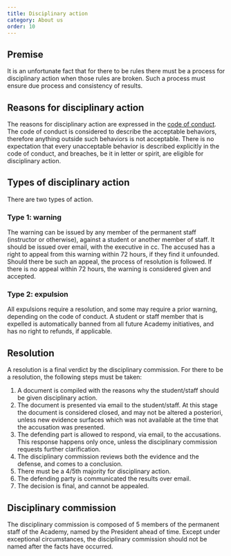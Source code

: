 ```yaml
---
title: Disciplinary action
category: About us
order: 10
---
```


## Premise 
It is an unfortunate fact that for there to be rules there must be a process for disciplinary action when those rules are broken. Such a process must ensure due process and consistency of results. 

## Reasons for disciplinary action 
The reasons for disciplinary action are expressed in the [code of conduct](pages/Code-of-Conduct). The code of conduct is  considered to describe the acceptable behaviors, therefore anything outside such behaviors is not acceptable. There is no expectation that every unacceptable behavior is described explicitly in the code of conduct, and breaches, be it in letter or spirit, are eligible for disciplinary action. 

## Types of disciplinary action 
There are two types of action. 

### Type 1: warning 
The warning can be issued by any member of the permanent staff (instructor or otherwise), against a student or another member of staff. It should be issued over email, with the executive in cc. The accused has a right to appeal from this warning within 72 hours, if they find it unfounded. Should there be such an appeal, the process of resolution is followed. If there is no appeal within 72 hours, the warning is considered given and accepted. 
### Type 2: expulsion 
All expulsions require a resolution, and some may require a prior warning, depending on the code of conduct. A student or staff member that is expelled is automatically banned from all future Academy initiatives, and has no right to refunds, if applicable. 

## Resolution 
A resolution is a final verdict by the disciplinary commission. For there to be a resolution, the following steps must be taken: 
1. A document is compiled with the reasons why the student/staff should be given disciplinary action. 
1. The document is presented via email to the student/staff. At this stage the document is considered closed, and may not be altered a posteriori, unless new evidence surfaces which was not available at the time that the accusation was presented.
1. The defending part is allowed to respond, via email, to the accusations. This response happens only once, unless the disciplinary commission requests further clarification.
1. The disciplinary commission reviews both the evidence and the defense, and comes to a conclusion. 
1. There must be a 4/5th majority for disciplinary action.
1. The defending party is communicated the results over email. 
1. The decision is final, and cannot be appealed.  

## Disciplinary commission 
The disciplinary commission is composed of 5 members of the permanent staff of the Academy, named by the President ahead of time. Except under exceptional circumstances, the disciplinary commission should not be named after the facts have occurred. 

